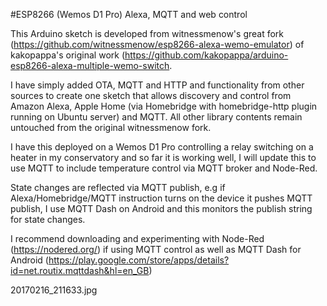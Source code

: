 #ESP8266 (Wemos D1 Pro) Alexa, MQTT and web control

This Arduino sketch is developed from witnessmenow's great fork (https://github.com/witnessmenow/esp8266-alexa-wemo-emulator) of kakopappa's original work (https://github.com/kakopappa/arduino-esp8266-alexa-multiple-wemo-switch.

I have simply added OTA, MQTT and HTTP and functionality from other sources to create one sketch that allows discovery and control from Amazon Alexa, Apple Home (via Homebridge with homebridge-http plugin running on Ubuntu server) and MQTT.  All other library contents remain untouched from the original witnessmenow fork.

I have this deployed on a Wemos D1 Pro controlling a relay switching on a heater in my conservatory and so far it is working well, I will update this to use MQTT to include temperature control via MQTT broker and Node-Red.  

State changes are reflected via MQTT publish, e.g if Alexa/Homebridge/MQTT instruction turns on the device it pushes MQTT publish, I use MQTT Dash on Android and this monitors the publish string for state changes.

I recommend downloading and experimenting with Node-Red (https://nodered.org/) if using MQTT control as well as MQTT Dash for Android (https://play.google.com/store/apps/details?id=net.routix.mqttdash&hl=en_GB)

<img>20170216_211633.jpg</img>
